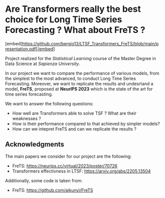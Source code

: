 # Are Transformers really the best choice for Long Time Series Forecasting ? What about FreTS ?

[embed]https://github.com/bergio13/LTSF_Transformers_FreTS/blob/main/presentation.pdf[/embed]

Project realized for the *Statistical Learning* course of the Master Degree in Data Science at *Sapienza University*.   

In our project we want to compare the performance of various models, from the simplest to the most advanced, to conduct Long Time Series Forecasting. Moreover, we want to replicate the results and undesrtand a model, **FreTS**, proposed at **NeurIPS 2023** which is the state of the art for time series forecasting.

We want to answer the following questions:

- How well are Transformers able to solve TSF ? What are their weaknesses ?
- How is their performance compared to that achieved by simpler models?
- How can we intepret FreTS and can we replicate the results ?

## Acknowledgments

The main papers we consider for our project are the following:
- FreTS: https://neurips.cc/virtual/2023/poster/70726
- Transformers effectivness in LTSF: https://arxiv.org/abs/2205.13504
  
Additionally, some code is taken from:
- FreTS: https://github.com/aikunyi/FreTS
